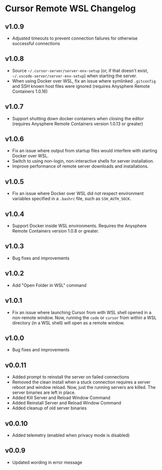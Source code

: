# Cursor Remote WSL Changelog

## v1.0.9
- Adjusted timeouts to prevent connection failures for otherwise successful connections

## v1.0.8
- Source `~/.cursor-server/server-env-setup` (or, if that doesn't exist, `~/.vscode-server/server-env-setup`) when starting the server.
- When using Docker over WSL, fix an issue where symlinked `.gitconfig` and SSH known host files were ignored (requires Anysphere Remote Containers 1.0.16)

## v1.0.7
- Support shutting down docker containers when closing the editor (requires Anysphere Remote Containers version 1.0.13 or greater)

## v1.0.6
- Fix an issue where output from startup files would interfere with starting Docker over WSL.
- Switch to using non-login, non-interactive shells for server installation.
- Improve performance of remote server downloads and installations.

## v1.0.5
- Fix an issue where Docker over WSL did not respect environment variables specified in a `.bashrc` file, such as `SSH_AUTH_SOCK`.

## v1.0.4
- Support Docker inside WSL environments. Requires the Anysphere Remote Containers version 1.0.8 or greater.

## v1.0.3
- Bug fixes and improvements

## v1.0.2
- Add "Open Folder in WSL" command

## v1.0.1
- Fix an issue where launching Cursor from with WSL shell opened in a non-remote window. Now, running the `code` or `cursor` from within a WSL directory (in a WSL shell) will open as a remote window.

## v1.0.0
- Bug fixes and improvements

## v0.0.11

- Added prompt to reinstall the server on failed connections
- Removed the clean install when a stuck connection requires a server reboot and window reload. Now, just the running servers are killed. The server binaries are left in place.
- Added Kill Server and Reload Window Command
- Added Reinstall Server and Reload Window Command
- Added cleanup of old server binaries


## v0.0.10

- Added telemetry (enabled when privacy mode is disabled)


## v0.0.9

- Updated wording in error message
